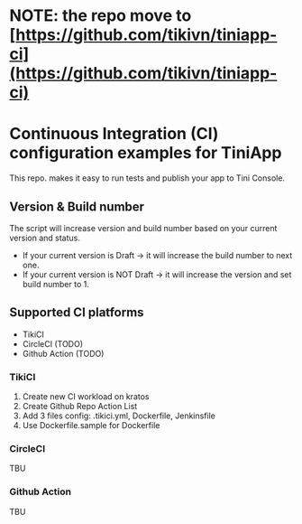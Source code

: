 # NOTE: the repo move to [https://github.com/tikivn/tiniapp-ci](https://github.com/tikivn/tiniapp-ci)

# Continuous Integration (CI) configuration examples for TiniApp

This repo. makes it easy to run tests and publish your app to Tini Console.

## Version & Build number

The script will increase version and build number based on your current version and status.

- If your current version is Draft -> it will increase the build number to next one.
- If your current version is NOT Draft -> it will increase the version and set build number to 1.


## Supported CI platforms
- TikiCI 
- CircleCI (TODO)
- Github Action (TODO)

### TikiCI

1. Create new CI workload on kratos
2. Create Github Repo Action List
3. Add 3 files config: .tikici.yml, Dockerfile, Jenkinsfile
4. Use Dockerfile.sample for Dockerfile

### CircleCI

TBU

### Github Action

TBU
